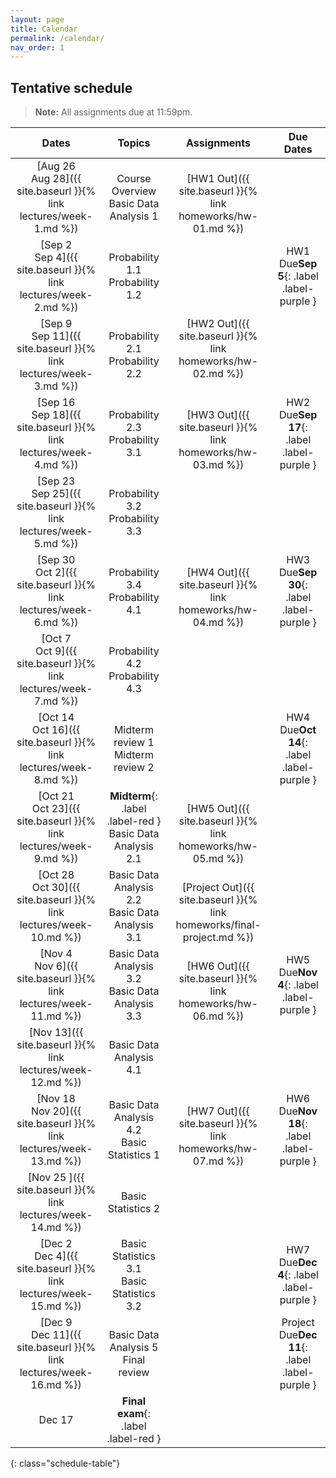```yaml
---
layout: page
title: Calendar
permalink: /calendar/
nav_order: 1
---
```


## Tentative schedule

> **Note:** All assignments due at 11:59pm.


| Dates         | Topics                                   | Assignments  | Due Dates         |
|:-------------:|:----------------------------------------:|:---------:|:------------------------:|
|[Aug 26 <br /> Aug 28]({{ site.baseurl }}{% link lectures/week-1.md %})| Course Overview <br /> Basic Data Analysis 1|<br/> [HW1 Out]({{ site.baseurl }}{% link homeworks/hw-01.md %})|
|[Sep 2 <br />  Sep 4]({{ site.baseurl }}{% link lectures/week-2.md %})  | Probability 1.1   <br /> Probability 1.2     |   | HW1 Due**Sep 5**{: .label .label-purple }
|[Sep 9 <br />  Sep 11]({{ site.baseurl }}{% link lectures/week-3.md %})  | Probability 2.1   <br /> Probability 2.2     | [HW2 Out]({{ site.baseurl }}{% link homeworks/hw-02.md %})  <br/><br/>  |
|[Sep 16 <br />  Sep 18]({{ site.baseurl }}{% link lectures/week-4.md %})   | Probability 2.3   <br /> Probability 3.1     |<br/>[HW3 Out]({{ site.baseurl }}{% link homeworks/hw-03.md %}) |HW2 Due**Sep 17**{: .label .label-purple }
|[Sep 23  <br />  Sep 25]({{ site.baseurl }}{% link lectures/week-5.md %})   | Probability 3.2  <br/> Probability 3.3    | |
|[Sep 30 <br />  Oct 2]({{ site.baseurl }}{% link lectures/week-6.md %})  | Probability 3.4  <br />  Probability 4.1    |<br/> [HW4 Out]({{ site.baseurl }}{% link homeworks/hw-04.md %})|HW3 Due**Sep 30**{: .label .label-purple }
|[Oct 7 <br />  Oct 9]({{ site.baseurl }}{% link lectures/week-7.md %})  | Probability 4.2   <br />  Probability 4.3    |          |
|[Oct 14 <br />  Oct 16]({{ site.baseurl }}{% link lectures/week-8.md %})  | Midterm review 1  <br />  Midterm review 2    ||HW4 Due**Oct 14**{: .label .label-purple }
|[Oct 21 <br />  Oct 23]({{ site.baseurl }}{% link lectures/week-9.md %})  | **Midterm**{: .label .label-red }  <br /> Basic Data Analysis 2.1 | <br/>[HW5 Out]({{ site.baseurl }}{% link homeworks/hw-05.md %})      |
|[Oct 28 <br />  Oct 30]({{ site.baseurl }}{% link lectures/week-10.md %}) | Basic Data Analysis 2.2   <br /> Basic Data Analysis 3.1 |<br/>[Project Out]({{ site.baseurl }}{% link homeworks/final-project.md %})   |
|[Nov 4 <br />  Nov 6]({{ site.baseurl }}{% link lectures/week-11.md %}) | Basic Data Analysis 3.2 <br /> Basic Data Analysis 3.3 |<br/>[HW6 Out]({{ site.baseurl }}{% link homeworks/hw-06.md %})       |HW5 Due**Nov 4**{: .label .label-purple }
|[Nov 13]({{ site.baseurl }}{% link lectures/week-12.md %})  |  Basic Data Analysis 4.1  |     |
|[Nov 18 <br />  Nov 20]({{ site.baseurl }}{% link lectures/week-13.md %}) | Basic Data Analysis 4.2   <br /> Basic Statistics 1 |<br/>[HW7 Out]({{ site.baseurl }}{% link homeworks/hw-07.md %}) |HW6 Due**Nov 18**{: .label .label-purple }
|[Nov 25 ]({{ site.baseurl }}{% link lectures/week-14.md %}) | Basic Statistics 2 <br /> |  |
|[Dec 2 <br />  Dec 4]({{ site.baseurl }}{% link lectures/week-15.md %})   | Basic Statistics 3.1  <br />  Basic Statistics 3.2 | | HW7 Due**Dec 4**{: .label .label-purple }
|[Dec 9 <br />  Dec 11]({{ site.baseurl }}{% link lectures/week-16.md %})   | Basic Data Analysis 5 <br/> Final review       |                  |Project Due**Dec 11**{: .label .label-purple }
|Dec 17   | **Final exam**{: .label .label-red }               |                          |


{: class="schedule-table"}

